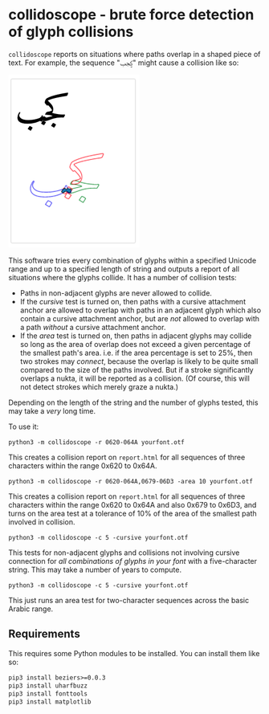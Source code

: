 # collidoscope - brute force detection of glyph collisions

`collidoscope` reports on situations where paths overlap in a shaped
piece of text. For example, the sequence "ؼجب" might cause a collision like so:

![](sample-collision.png)

This software tries every combination of glyphs within a specified Unicode range and up to a specified length of string and outputs a report of all situations where the glyphs collide. It has a number of collision tests:

* Paths in non-adjacent glyphs are never allowed to collide.
* If the *cursive* test is turned on, then paths with a cursive attachment anchor are allowed to overlap with paths in an adjacent glyph which also contain a cursive attachment anchor, but are *not* allowed to overlap with a path *without* a cursive attachment anchor.
* If the *area* test is turned on, then paths in adjacent glyphs may collide so long as the area of overlap does not exceed a given percentage of the smallest path's area. i.e. if the area percentage is set to 25%, then two strokes may *connect*, because the overlap is likely to be quite small compared to the size of the paths involved. But if a stroke significantly overlaps a nukta, it will be reported as a collision. (Of course, this will not detect strokes which merely graze a nukta.)

Depending on the length of the string and the number of glyphs tested, this may take a *very* long time.

To use it:

    python3 -m collidoscope -r 0620-064A yourfont.otf

This creates a collision report on `report.html` for all sequences of three characters within the range 0x620 to 0x64A.

    python3 -m collidoscope -r 0620-064A,0679-06D3 -area 10 yourfont.otf

This creates a collision report on `report.html` for all sequences of three characters within the range 0x620 to 0x64A and also 0x679 to 0x6D3, and turns on the area test at a tolerance of 10% of the area of the smallest path involved in collision.

    python3 -m collidoscope -c 5 -cursive yourfont.otf

This tests for non-adjacent glyphs and collisions not involving cursive connection for *all combinations of glyphs in your font* with a five-character string. This may take a number of years to compute.

    python3 -m collidoscope -c 5 -cursive yourfont.otf

This just runs an area test for two-character sequences across the basic Arabic range.

## Requirements

This requires some Python modules to be installed. You can install them like so:

    pip3 install beziers>=0.0.3
    pip3 install uharfbuzz
    pip3 install fonttools
    pip3 install matplotlib
